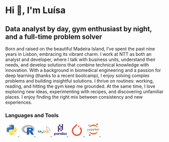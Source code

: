 <h1 align="left">Hi 👋, I'm Luísa</h1>
<h2 align="left">Data analyst by day, gym enthusiast by night, and a full-time problem solver</h2>
<p align="left">
Born and raised on the beautiful Madeira Island, I’ve spent the past nine years in Lisbon, embracing its vibrant charm.
I work at NTT as both an analyst and developer, where I talk with business units, understand their needs, and develop solutions that combine technical knowledge with innovation. With a background in biomedical engineering and a passion for deep learning (thanks to a recent bootcamp), I enjoy solving complex problems and building insightful solutions.
I thrive on routines: working, reading, and hitting the gym keep me grounded. At the same time, I love exploring new ideas, experimenting with recipes, and discovering unfamiliar places. I enjoy finding the right mix between consistency and new experiences. </p>

<h3 align="left">Languages and Tools</h3>
<p align="left">
  <a href="https://www.python.org" target="_blank" rel="noreferrer">
    <img src="https://raw.githubusercontent.com/devicons/devicon/master/icons/python/python-original.svg" alt="python" width="40" height="40"/>
  </a>&nbsp;
  <a href="https://www.r-project.org/" target="_blank" rel="noreferrer">
    <img src="https://raw.githubusercontent.com/devicons/devicon/master/icons/r/r-original.svg" alt="r" width="40" height="40"/>
  </a>&nbsp;
  <a href="https://www.mysql.com/" target="_blank" rel="noreferrer">
    <img src="https://raw.githubusercontent.com/devicons/devicon/master/icons/mysql/mysql-original-wordmark.svg" alt="mysql" width="40" height="40"/>
  </a>&nbsp;
  <a href="https://pandas.pydata.org/" target="_blank" rel="noreferrer">
    <img src="https://raw.githubusercontent.com/devicons/devicon/master/icons/pandas/pandas-original-wordmark.svg" alt="pandas" width="40" height="40"/>
  </a>&nbsp;
  <a href="https://pytorch.org/" target="_blank" rel="noreferrer">
    <img src="https://raw.githubusercontent.com/devicons/devicon/master/icons/pytorch/pytorch-original.svg" alt="pytorch" width="40" height="40"/>
  </a>&nbsp;
  <a href="https://www.jupyter.org/" target="_blank" rel="noreferrer">
    <img src="https://raw.githubusercontent.com/devicons/devicon/master/icons/jupyter/jupyter-original-wordmark.svg" alt="jupyter" width="40" height="40"/>
  </a>&nbsp;
</p>

</p>
